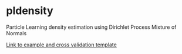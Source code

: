 # pldensity
Particle Learning density estimation using Dirichlet Process Mixture of Normals



[Link to example and cross validation template](https://bigdatastats.github.io/pldensity/htmldocs/crossvalidation.html)